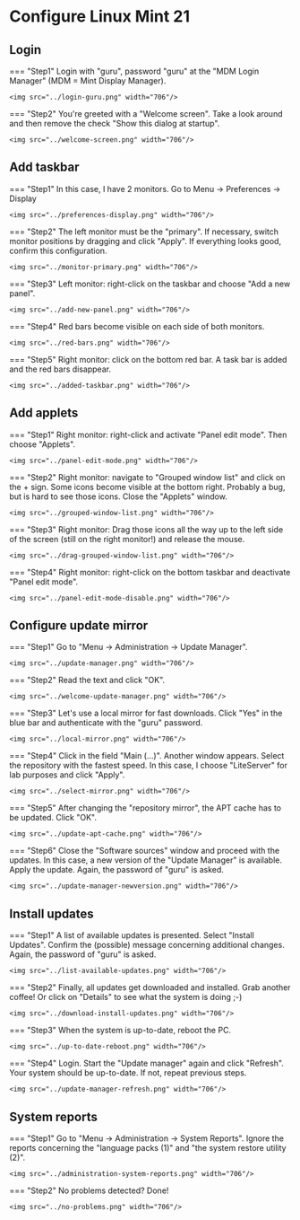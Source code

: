# Configure Linux Mint 21

## Login
=== "Step1"
    Login with "guru", password "guru" at the "MDM Login Manager" (MDM = Mint Display Manager).

    <img src="../login-guru.png" width="706"/>

=== "Step2"
    You're greeted with a "Welcome screen". Take a look around and then remove the check "Show this dialog at startup".

    <img src="../welcome-screen.png" width="706"/>

## Add taskbar
=== "Step1"
    In this case, I have 2 monitors. Go to Menu -> Preferences -> Display

    <img src="../preferences-display.png" width="706"/>

=== "Step2"
    The left monitor must be the "primary". If necessary, switch monitor positions by dragging and click "Apply".
    If everything looks good, confirm this configuration.

    <img src="../monitor-primary.png" width="706"/>

=== "Step3"
    Left monitor: right-click on the taskbar and choose "Add a new panel".

    <img src="../add-new-panel.png" width="706"/>

=== "Step4"
    Red bars become visible on each side of both monitors.

    <img src="../red-bars.png" width="706"/>

=== "Step5"
    Right monitor: click on the bottom red bar. A task bar is added and the red bars disappear.

    <img src="../added-taskbar.png" width="706"/>

## Add applets
=== "Step1"
    Right monitor: right-click and activate "Panel edit mode". Then choose "Applets".

    <img src="../panel-edit-mode.png" width="706"/>

=== "Step2"
    Right monitor: navigate to "Grouped window list" and click on the + sign. Some icons become visible at the bottom right. Probably a bug, but is hard to see those icons. Close the "Applets" window.

    <img src="../grouped-window-list.png" width="706"/>

=== "Step3"
    Right monitor: Drag those icons all the way up to the left side of the screen (still on the right monitor!) and release the mouse.

    <img src="../drag-grouped-window-list.png" width="706"/>

=== "Step4"
    Right monitor: right-click on the bottom taskbar and deactivate "Panel edit mode".

    <img src="../panel-edit-mode-disable.png" width="706"/>

## Configure update mirror

=== "Step1"
    Go to "Menu -> Administration -> Update Manager".

    <img src="../update-manager.png" width="706"/>

=== "Step2"
    Read the text and click "OK".

    <img src="../welcome-update-manager.png" width="706"/>

=== "Step3"
    Let's use a local mirror for fast downloads. Click "Yes" in the blue bar and authenticate with the "guru" password.

    <img src="../local-mirror.png" width="706"/>

=== "Step4"
    Click in the field "Main (...)". Another window appears. Select the repository with the fastest speed. In this case, I choose "LiteServer" for lab purposes and click "Apply".

    <img src="../select-mirror.png" width="706"/>

=== "Step5"
    After changing the "repository mirror", the APT cache has to be updated. Click "OK".

    <img src="../update-apt-cache.png" width="706"/>

=== "Step6"
    Close the "Software sources" window and proceed with the updates. In this case, a new version of the "Update Manager" is available. Apply the update.
    Again, the password of "guru" is asked.

    <img src="../update-manager-newversion.png" width="706"/>

## Install updates
=== "Step1"
    A list of available updates is presented. Select "Install Updates". Confirm the (possible) message concerning additional changes. Again, the password of "guru" is asked.

    <img src="../list-available-updates.png" width="706"/>

=== "Step2"
    Finally, all updates get downloaded and installed. Grab another coffee! Or click on "Details" to see what the system is doing ;-)

    <img src="../download-install-updates.png" width="706"/>

=== "Step3"
    When the system is up-to-date, reboot the PC.

    <img src="../up-to-date-reboot.png" width="706"/>

=== "Step4"
    Login. Start the "Update manager" again and click "Refresh". Your system should be up-to-date. If not, repeat previous steps.

    <img src="../update-manager-refresh.png" width="706"/>

## System reports
=== "Step1"
    Go to "Menu -> Administration -> System Reports". Ignore the reports concerning the "language packs (1)" and "the system restore utility (2)".

    <img src="../administration-system-reports.png" width="706"/>

=== "Step2"
    No problems detected? Done!

    <img src="../no-problems.png" width="706"/>